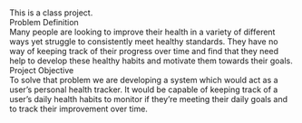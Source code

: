 # 
This is a class project.<br />
Problem Definition<br />
Many people are looking to improve their health in a variety of different ways yet struggle to consistently meet healthy standards. They have no way of keeping track of their progress over time and find that they need help to develop these healthy habits and motivate them towards their goals.<br />
Project Objective<br />
To solve that problem we are developing a system which would act as a user’s personal health tracker. It would be capable of keeping track of a user’s daily health habits to monitor if they’re meeting their daily goals and to track their improvement over time. 

